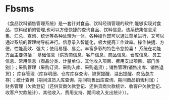 # Fbsms
 《食品饮料销售管理系统》是一套针对食品、饮料经销管理的软件,能够实现对食品、饮料经销的管理,也可以方便快捷的查询食品、饮料信息。该系统集信息采集、汇总、查询、统计等各种处理为一体，各种操作既可以通过菜单进行，又可以通过系统的管理树导航进行。信息录入智能化，极大提高工作效率。操作快捷、方便，性能高效、强大；使用易懂、易会。丰富多彩的特色令您惊喜！      系统在功能方面主要包括： 基础信息（供货商信息、客户信息、商品信息、仓库信息、员工信息、常用信息（商品分类、计量单位、其他收入项目、费用支出项目、部门类别））；采购管理（采购订货、采购入库、采购退货）；销售管理(销售出库、销售退货)； 库存管理（库存明细、仓库库存查询、缺货提醒、溢出提醒、商品总库存）；统计查询（期间进货入库查询、期间销售出库查询、期间商品销售利润）； 财务管理（欠款登记（还供货商欠款登记、还供货商欠款统计、收客户欠款登记、收客户欠款统计）、其他收入、费用支持、期间收入支出统计））。
